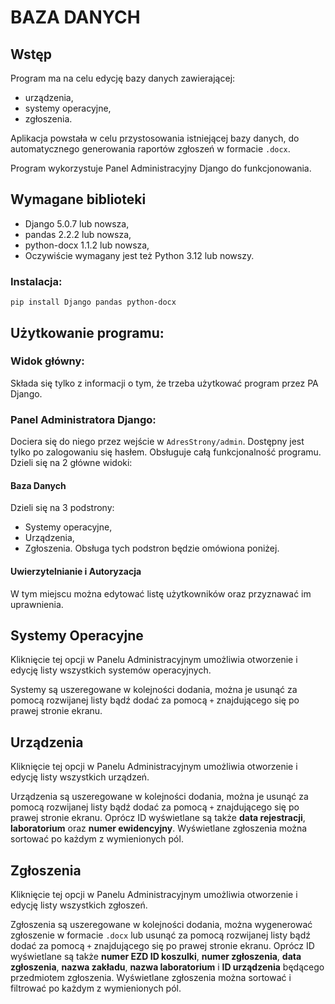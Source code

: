# BAZA DANYCH
## Wstęp
Program ma na celu edycję bazy danych zawierającej:
- urządzenia,
- systemy operacyjne,
- zgłoszenia.

Aplikacja powstała w celu przystosowania istniejącej bazy danych,
do automatycznego generowania raportów zgłoszeń w formacie `.docx`.

Program wykorzystuje Panel Administracyjny Django do funkcjonowania.

## Wymagane biblioteki
- Django 5.0.7 lub nowsza,
- pandas 2.2.2 lub nowsza,
- python-docx 1.1.2 lub nowsza,
- Oczywiście wymagany jest też Python 3.12 lub nowszy.

### Instalacja:
```
pip install Django pandas python-docx
```

## Użytkowanie programu:
### Widok główny:
Składa się tylko z informacji o tym, że trzeba użytkować program
przez PA Django.
### Panel Administratora Django:
Dociera się do niego przez wejście w `AdresStrony/admin`.
Dostępny jest tylko po zalogowaniu się hasłem.
Obsługuje całą funkcjonalność programu.
Dzieli się na 2 główne widoki:
#### Baza Danych
Dzieli się na 3 podstrony:
- Systemy operacyjne,
- Urządzenia,
- Zgłoszenia.
Obsługa tych podstron będzie omówiona poniżej.

#### Uwierzytelnianie i Autoryzacja
W tym miejscu można edytować listę użytkowników 
oraz przyznawać im uprawnienia.

## Systemy Operacyjne
Kliknięcie tej opcji w Panelu Administracyjnym umożliwia 
otworzenie i edycję listy wszystkich systemów operacyjnych.

Systemy są uszeregowane w kolejności dodania, można je usunąć 
za pomocą rozwijanej listy bądź dodać za pomocą `+` znajdującego
się po prawej stronie ekranu.

## Urządzenia
Kliknięcie tej opcji w Panelu Administracyjnym umożliwia 
otworzenie i edycję listy wszystkich urządzeń.

Urządzenia są uszeregowane w kolejności dodania, można je usunąć 
za pomocą rozwijanej listy bądź dodać za pomocą `+` znajdującego
się po prawej stronie ekranu. Oprócz ID wyświetlane są także 
**data rejestracji**, **laboratorium** oraz **numer ewidencyjny**.
Wyświetlane zgłoszenia można sortować po każdym z wymienionych pól.

## Zgłoszenia
Kliknięcie tej opcji w Panelu Administracyjnym umożliwia 
otworzenie i edycję listy wszystkich zgłoszeń.

Zgłoszenia są uszeregowane w kolejności dodania, można wygenerować
zgłoszenie w formacie `.docx` lub usunąć za pomocą rozwijanej listy 
bądź dodać za pomocą `+` znajdującego się po prawej stronie ekranu. 
Oprócz ID wyświetlane są także 
**numer EZD ID koszulki**, **numer zgłoszenia**, **data zgłoszenia**,
**nazwa zakładu**, **nazwa laboratorium** i **ID urządzenia**
będącego przedmiotem zgłoszenia. Wyświetlane zgłoszenia można
sortować i filtrować po każdym z wymienionych pól.